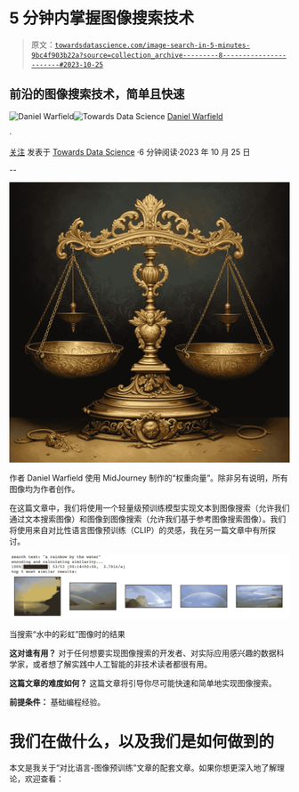 # 5 分钟内掌握图像搜索技术

> 原文：[`towardsdatascience.com/image-search-in-5-minutes-9bc4f903b22a?source=collection_archive---------8-----------------------#2023-10-25`](https://towardsdatascience.com/image-search-in-5-minutes-9bc4f903b22a?source=collection_archive---------8-----------------------#2023-10-25)

## 前沿的图像搜索技术，简单且快速

[](https://medium.com/@danielwarfield1?source=post_page-----9bc4f903b22a--------------------------------)![Daniel Warfield](https://medium.com/@danielwarfield1?source=post_page-----9bc4f903b22a--------------------------------)[](https://towardsdatascience.com/?source=post_page-----9bc4f903b22a--------------------------------)![Towards Data Science](https://towardsdatascience.com/?source=post_page-----9bc4f903b22a--------------------------------) [Daniel Warfield](https://medium.com/@danielwarfield1?source=post_page-----9bc4f903b22a--------------------------------)

·

[关注](https://medium.com/m/signin?actionUrl=https%3A%2F%2Fmedium.com%2F_%2Fsubscribe%2Fuser%2Fbdc4072cbfdc&operation=register&redirect=https%3A%2F%2Ftowardsdatascience.com%2Fimage-search-in-5-minutes-9bc4f903b22a&user=Daniel+Warfield&userId=bdc4072cbfdc&source=post_page-bdc4072cbfdc----9bc4f903b22a---------------------post_header-----------) 发表于 [Towards Data Science](https://towardsdatascience.com/?source=post_page-----9bc4f903b22a--------------------------------) ·6 分钟阅读·2023 年 10 月 25 日[](https://medium.com/m/signin?actionUrl=https%3A%2F%2Fmedium.com%2F_%2Fvote%2Ftowards-data-science%2F9bc4f903b22a&operation=register&redirect=https%3A%2F%2Ftowardsdatascience.com%2Fimage-search-in-5-minutes-9bc4f903b22a&user=Daniel+Warfield&userId=bdc4072cbfdc&source=-----9bc4f903b22a---------------------clap_footer-----------)

--

[](https://medium.com/m/signin?actionUrl=https%3A%2F%2Fmedium.com%2F_%2Fbookmark%2Fp%2F9bc4f903b22a&operation=register&redirect=https%3A%2F%2Ftowardsdatascience.com%2Fimage-search-in-5-minutes-9bc4f903b22a&source=-----9bc4f903b22a---------------------bookmark_footer-----------)![](img/2d9c99b64e20fb41c0c5e490ec885fea.png)

作者 Daniel Warfield 使用 MidJourney 制作的“权重向量”。除非另有说明，所有图像均为作者创作。

在这篇文章中，我们将使用一个轻量级预训练模型实现文本到图像搜索（允许我们通过文本搜索图像）和图像到图像搜索（允许我们基于参考图像搜索图像）。我们将使用来自对比性语言图像预训练（CLIP）的灵感，我在另一篇文章中有所探讨。

![](img/bea61be8f62b0093fbdd23ecc4392b46.png)

当搜索“水中的彩虹”图像时的结果

**这对谁有用？** 对于任何想要实现图像搜索的开发者、对实际应用感兴趣的数据科学家，或者想了解实践中人工智能的非技术读者都很有用。

**这篇文章的难度如何？** 这篇文章将引导你尽可能快速和简单地实现图像搜索。

**前提条件：** 基础编程经验。

# 我们在做什么，以及我们是如何做到的

本文是我关于“对比语言-图像预训练”文章的配套文章。如果你想更深入地了解理论，欢迎查看：
